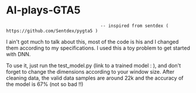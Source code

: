 # AI-plays-GTA5

                                        -- inspired from sentdex ( https://github.com/Sentdex/pygta5 )

I ain't got much to talk about this, most of the code is his and I changed them according to my specifications.
I used this a toy problem to get started with DNN.

To use it, just run the test_model.py (link to a trained model : ), and don't forget to change the dimensions according to your window size.
After cleaning data, the valid data samples are around 22k and the accuracy of the model is 67% (not so bad !!)


